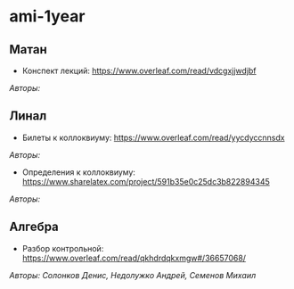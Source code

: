 # ami-1year

## Матан
- Конспект лекций: https://www.overleaf.com/read/vdcgxjjwdjbf

*Авторы:*

## Линал
- Билеты к коллоквиуму: https://www.overleaf.com/read/yycdyccnnsdx

*Авторы:*

- Определения к коллоквиуму: https://www.sharelatex.com/project/591b35e0c25dc3b822894345

*Авторы:*

## Алгебра
- Разбор контрольной: https://www.overleaf.com/read/qkhdrdqkxmgw#/36657068/ 

*Авторы: Солонков Денис, Недолужко Андрей, Семенов Михаил* 
